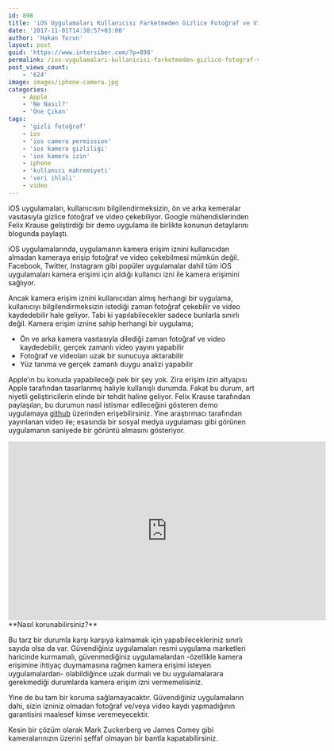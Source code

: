 ```yaml
---
id: 898
title: 'iOS Uygulamaları Kullanıcısı Farketmeden Gizlice Fotoğraf ve Video Çekebiliyor'
date: '2017-11-01T14:38:57+03:00'
author: 'Hakan Torun'
layout: post
guid: 'https://www.intersiber.com/?p=898'
permalink: /ios-uygulamalari-kullanicisi-farketmeden-gizlice-fotograf-ve-video-cekebiliyor/
post_views_count:
    - '624'
image: images/iphone-camera.jpg
categories:
    - Apple
    - 'Ne Nasıl?'
    - 'Öne Çıkan'
tags:
    - 'gizli fotoğraf'
    - ios
    - 'ios camera permission'
    - 'ios kamera gizliliği'
    - 'ios kamera izin'
    - iphone
    - 'kullanıcı mahremiyeti'
    - 'veri ihlali'
    - video
---
```


iOS uygulamaları, kullanıcısını bilgilendirmeksizin, ön ve arka kemeralar vasıtasıyla gizlice fotoğraf ve video çekebiliyor. Google mühendislerinden Felix Krause geliştirdiği bir demo uygulama ile birlikte konunun detaylarını blogunda paylaştı.

iOS uygulamalarında, uygulamanın kamera erişim iznini kullanıcıdan almadan kameraya erişip fotoğraf ve video çekebilmesi mümkün değil. Facebook, Twitter, Instagram gibi popüler uygulamalar dahil tüm iOS uygulamaları kamera erişimi için aldığı kullanıcı izni ile kamera erişimini sağlıyor.

Ancak kamera erişim iznini kullanıcıdan almış herhangi bir uygulama, kullanıcıyı bilgilendirmeksizin istediği zaman fotoğraf çekebilir ve video kaydedebilir hale geliyor. Tabi ki yapılabilecekler sadece bunlarla sınırlı değil. Kamera erişim iznine sahip herhangi bir uygulama;

- Ön ve arka kamera vasıtasıyla dilediği zaman fotoğraf ve video kaydedebilir, gerçek zamanlı video yayını yapabilir
- Fotoğraf ve videoları uzak bir sunucuya aktarabilir
- Yüz tanıma ve gerçek zamanlı duygu analizi yapabilir

Apple’ın bu konuda yapabileceği pek bir şey yok. Zira erişim izin altyapısı Apple tarafından tasarlanmış haliyle kullanışlı durumda. Fakat bu durum, art niyetli geliştiricilerin elinde bir tehdit haline geliyor. Felix Krause tarafından paylaşılan, bu durumun nasıl istismar edileceğini gösteren demo uygulamaya [github](https://github.com/KrauseFx/watch.user) üzerinden erişebilirsiniz. Yine araştırmacı tarafından yayınlanan video ile; esasında bir sosyal medya uygulaması gibi görünen uygulamanın saniyede bir görüntü almasını gösteriyor.

<div class="jetpack-video-wrapper"><span class="embed-youtube" style="text-align:center; display: block;"><iframe allowfullscreen="true" class="youtube-player" height="360" src="https://www.youtube.com/embed/GqWUaflPMh0?version=3&rel=1&fs=1&autohide=2&showsearch=0&showinfo=1&iv_load_policy=1&wmode=transparent" style="border:0;" width="640"></iframe></span></div>**Nasıl korunabilirsiniz?**

Bu tarz bir durumla karşı karşıya kalmamak için yapabilecekleriniz sınırlı sayıda olsa da var. Güvendiğiniz uygulamaları resmi uygulama marketleri haricinde kurmamalı, güvenmediğiniz uygulamalardan -özellikle kamera erişimine ihtiyaç duymamasına rağmen kamera erişimi isteyen uygulamalardan- olabildiğince uzak durmalı ve bu uygulamalarara gerekmediği durumlarda kamera erişim izni vermemelisiniz.

Yine de bu tam bir koruma sağlamayacaktır. Güvendiğiniz uygulamaların dahi, sizin izniniz olmadan fotoğraf ve/veya video kaydı yapmadığının garantisini maalesef kimse veremeyecektir.

Kesin bir çözüm olarak Mark Zuckerberg ve James Comey gibi kameralarınızın üzerini şeffaf olmayan bir bantla kapatabilirsiniz.